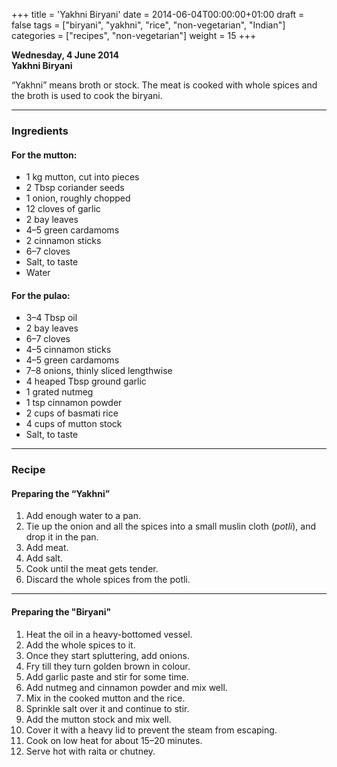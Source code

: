 +++
title = 'Yakhni Biryani'
date = 2014-06-04T00:00:00+01:00
draft = false
tags = ["biryani", "yakhni", "rice", "non-vegetarian", "Indian"]
categories = ["recipes", "non-vegetarian"]
weight = 15
+++

**Wednesday, 4 June 2014**  
**Yakhni Biryani**

“Yakhni” means broth or stock. The meat is cooked with whole spices and the broth is used to cook the biryani.

---

### Ingredients

#### For the mutton:
- 1 kg mutton, cut into pieces  
- 2 Tbsp coriander seeds  
- 1 onion, roughly chopped  
- 12 cloves of garlic  
- 2 bay leaves  
- 4–5 green cardamoms  
- 2 cinnamon sticks  
- 6–7 cloves  
- Salt, to taste  
- Water  

#### For the pulao:
- 3–4 Tbsp oil  
- 2 bay leaves  
- 6–7 cloves  
- 4–5 cinnamon sticks  
- 4–5 green cardamoms  
- 7–8 onions, thinly sliced lengthwise  
- 4 heaped Tbsp ground garlic  
- 1 grated nutmeg  
- 1 tsp cinnamon powder  
- 2 cups of basmati rice  
- 4 cups of mutton stock  
- Salt, to taste  

---

### Recipe

#### Preparing the “Yakhni”

1. Add enough water to a pan.  
2. Tie up the onion and all the spices into a small muslin cloth (*potli*), and drop it in the pan.  
3. Add meat.  
4. Add salt.  
5. Cook until the meat gets tender.  
6. Discard the whole spices from the potli.

---

#### Preparing the "Biryani"

1. Heat the oil in a heavy-bottomed vessel.  
2. Add the whole spices to it.  
3. Once they start spluttering, add onions.  
4. Fry till they turn golden brown in colour.  
5. Add garlic paste and stir for some time.  
6. Add nutmeg and cinnamon powder and mix well.  
7. Mix in the cooked mutton and the rice.  
8. Sprinkle salt over it and continue to stir.  
9. Add the mutton stock and mix well.  
10. Cover it with a heavy lid to prevent the steam from escaping.  
11. Cook on low heat for about 15–20 minutes.  
12. Serve hot with raita or chutney.